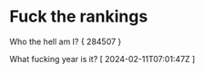 # Fuck the rankings

Who the hell am I?
{ 284507 }

What fucking year is it?
[ 2024-02-11T07:01:47Z ]
